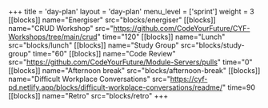 +++
title = 'day-plan'
layout = 'day-plan'
menu_level = ['sprint']
weight = 3
[[blocks]]
name="Energiser"
src="blocks/energiser"
[[blocks]]
name="CRUD Workshop"
src="https://github.com/CodeYourFuture/CYF-Workshops/tree/main/crud"
time="120"
[[blocks]]
name="Lunch"
src="blocks/lunch"
[[blocks]]
name="Study Group"
src="blocks/study-group"
time="60"
[[blocks]]
name="Code Review"
src="https://github.com/CodeYourFuture/Module-Servers/pulls"
time="0"
[[blocks]]
name="Afternoon break"
src="blocks/afternoon-break"
[[blocks]]
name="Difficult Workplace Conversations"
src="https://cyf-pd.netlify.app/blocks/difficult-workplace-conversations/readme/"
time=90
[[blocks]]
name="Retro"
src="blocks/retro"
+++
